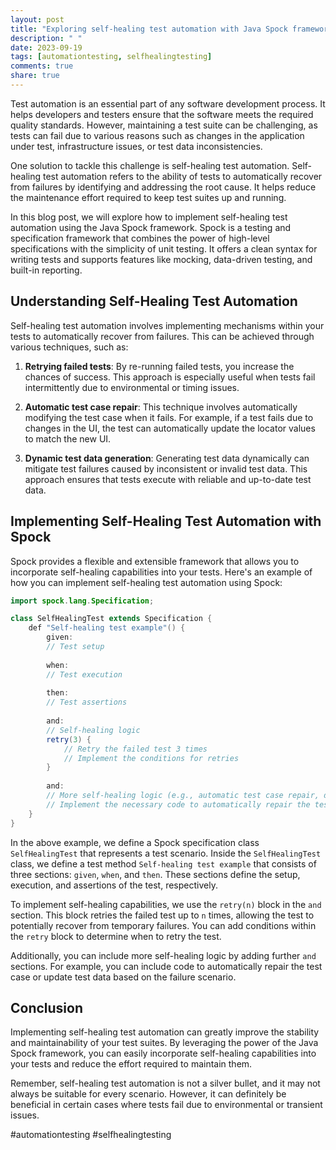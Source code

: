 ```yaml
---
layout: post
title: "Exploring self-healing test automation with Java Spock framework"
description: " "
date: 2023-09-19
tags: [automationtesting, selfhealingtesting]
comments: true
share: true
---
```


Test automation is an essential part of any software development process. It helps developers and testers ensure that the software meets the required quality standards. However, maintaining a test suite can be challenging, as tests can fail due to various reasons such as changes in the application under test, infrastructure issues, or test data inconsistencies.

One solution to tackle this challenge is self-healing test automation. Self-healing test automation refers to the ability of tests to automatically recover from failures by identifying and addressing the root cause. It helps reduce the maintenance effort required to keep test suites up and running.

In this blog post, we will explore how to implement self-healing test automation using the Java Spock framework. Spock is a testing and specification framework that combines the power of high-level specifications with the simplicity of unit testing. It offers a clean syntax for writing tests and supports features like mocking, data-driven testing, and built-in reporting.

## Understanding Self-Healing Test Automation

Self-healing test automation involves implementing mechanisms within your tests to automatically recover from failures. This can be achieved through various techniques, such as:

1. **Retrying failed tests**: By re-running failed tests, you increase the chances of success. This approach is especially useful when tests fail intermittently due to environmental or timing issues.

2. **Automatic test case repair**: This technique involves automatically modifying the test case when it fails. For example, if a test fails due to changes in the UI, the test can automatically update the locator values to match the new UI.

3. **Dynamic test data generation**: Generating test data dynamically can mitigate test failures caused by inconsistent or invalid test data. This approach ensures that tests execute with reliable and up-to-date test data.

## Implementing Self-Healing Test Automation with Spock

Spock provides a flexible and extensible framework that allows you to incorporate self-healing capabilities into your tests. Here's an example of how you can implement self-healing test automation using Spock:

```java
import spock.lang.Specification;

class SelfHealingTest extends Specification {
    def "Self-healing test example"() {
        given:
        // Test setup
        
        when:
        // Test execution
        
        then:
        // Test assertions
        
        and:
        // Self-healing logic
        retry(3) {
            // Retry the failed test 3 times
            // Implement the conditions for retries
        }
        
        and:
        // More self-healing logic (e.g., automatic test case repair, dynamic test data generation)
        // Implement the necessary code to automatically repair the test, update test data, etc.
    }
}
```

In the above example, we define a Spock specification class `SelfHealingTest` that represents a test scenario. Inside the `SelfHealingTest` class, we define a test method `Self-healing test example` that consists of three sections: `given`, `when`, and `then`. These sections define the setup, execution, and assertions of the test, respectively.

To implement self-healing capabilities, we use the `retry(n)` block in the `and` section. This block retries the failed test up to `n` times, allowing the test to potentially recover from temporary failures. You can add conditions within the `retry` block to determine when to retry the test.

Additionally, you can include more self-healing logic by adding further `and` sections. For example, you can include code to automatically repair the test case or update test data based on the failure scenario.

## Conclusion

Implementing self-healing test automation can greatly improve the stability and maintainability of your test suites. By leveraging the power of the Java Spock framework, you can easily incorporate self-healing capabilities into your tests and reduce the effort required to maintain them.

Remember, self-healing test automation is not a silver bullet, and it may not always be suitable for every scenario. However, it can definitely be beneficial in certain cases where tests fail due to environmental or transient issues.

\#automationtesting #selfhealingtesting